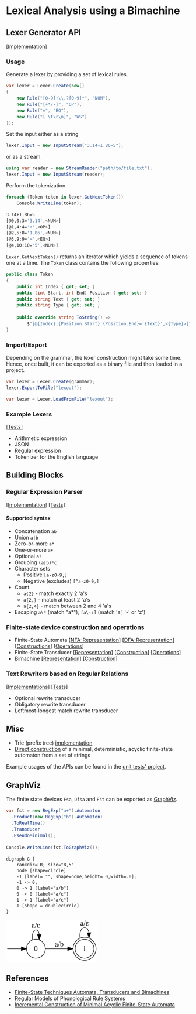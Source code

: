 # Lexical Analysis using a Bimachine

## Lexer Generator API

[\[Implementation\]](https://github.com/deniskyashif/thesis/blob/master/project/src/Lexer/Lexer.cs)

### Usage

Generate a lexer by providing a set of lexical rules.

```cs
var lexer = Lexer.Create(new[]
{
    new Rule("[0-9]+\\.?[0-9]*", "NUM"),
    new Rule("[+*/-]", "OP"),
    new Rule("=", "EQ"),
    new Rule("[ \t\r\n]", "WS")
});
```

Set the input either as a string

```cs
lexer.Input = new InputStream("3.14+1.86=5");
```

or as a stream.

```cs
using var reader = new StreamReader("path/to/file.txt");
lexer.Input = new InputStream(reader);
```

Perform the tokenization.

```cs
foreach (Token token in lexer.GetNextToken())
    Console.WriteLine(token);
```

```sh
3.14+1.86=5
[@0,0:3='3.14',<NUM>]
[@1,4:4='+',<OP>]
[@2,5:8='1.86',<NUM>]
[@3,9:9='=',<EQ>]
[@4,10:10='5',<NUM>]
```

`Lexer.GetNextToken()` returns an iterator which yields a sequence of tokens one at a time. The `Token` class contains the following properties:

```csharp
public class Token
{
    public int Index { get; set; }
    public (int Start, int End) Position { get; set; }
    public string Text { get; set; }
    public string Type { get; set; }

    public override string ToString() =>
        $"[@{Index},{Position.Start}:{Position.End}='{Text}',<{Type}>]";
}
```

### Import/Export

Depending on the grammar, the lexer construction might take some time. Hence, once built, it can be exported as a binary file and then loaded in a project.

```cs
var lexer = Lexer.Create(grammar);
lexer.ExportToFile("lexout");
```

```cs
var lexer = Lexer.LoadFromFile("lexout");
```

### Example Lexers

[\[Tests\]](https://github.com/deniskyashif/thesis/blob/master/project/test/LexerTests.cs)

- Arithmetic expression
- JSON
- Regular expression
- Tokenizer for the English language

## Building Blocks

### Regular Expression Parser

[\[Implementation\]](https://github.com/deniskyashif/thesis/blob/master/project/src/RegExp.cs) [\[Tests\]](https://github.com/deniskyashif/thesis/blob/master/project/test/RegExpTests.cs)

#### Supported syntax

- Concatenation `ab`
- Union `a|b`
- Zero-or-more `a*`
- One-or-more `a+`
- Optional `a?`
- Grouping `(a|b)*c`
- Character sets
  - Positive `[a-z0-9,]`
  - Negative (excludes) `[^a-z0-9,]`
- Count
  - `a{2}` - match exactly 2 'a's
  - `a{2,}` - match at least 2 'a's
  - `a{2,4}` - match between 2 and 4 'a's
- Escaping `a\*` (match "a*"), `[a\-z]` (match 'a', '-' or 'z')

### Finite-state device construction and operations

- Finite-State Automata \[[NFA-Representation](https://github.com/deniskyashif/thesis/blob/master/project/src/Fsa/Fsa.cs)\] \[[DFA-Representation](https://github.com/deniskyashif/thesis/blob/master/project/src/Fsa/Dfsa.cs)\] \[[Constructions](https://github.com/deniskyashif/thesis/blob/master/project/src/Fsa/FsaBuilder.cs)\] \[[Operations](https://github.com/deniskyashif/thesis/blob/master/project/src/Fsa/FsaOperations.cs)\]
- Finite-State Transducer \[[Representation](https://github.com/deniskyashif/thesis/blob/master/project/src/Fst/Fst.cs)\] \[[Construction](https://github.com/deniskyashif/thesis/blob/master/project/src/Fst/FstBuilder.cs)\] \[[Operations](https://github.com/deniskyashif/thesis/blob/master/project/src/Fst/FstOperations.cs)\]
- Bimachine \[[Representation](https://github.com/deniskyashif/thesis/blob/master/project/src/Bimachine/Bimachine.cs)\] \[[Construction](https://github.com/deniskyashif/thesis/blob/598a69f5b1dccffd63f1935e6f14661c81d66ecb/project/src/Fst/FstOperations.cs#L351)\]

### Text Rewriters based on Regular Relations

[\[Implementations\]](https://github.com/deniskyashif/thesis/blob/master/project/src/Rewriters.cs) [\[Tests\]](https://github.com/deniskyashif/thesis/blob/master/project/test/RewriterTests.cs)

- Optional rewrite transducer
- Obligatory rewrite transducer
- Leftmost-longest match rewrite transducer

## Misc

- Trie (prefix tree) [implementation](https://github.com/deniskyashif/thesis/blob/master/project/src/Trie.cs)
- [Direct construction](https://github.com/deniskyashif/thesis/blob/master/project/src/MinDfaAlgorithm.cs) of a minimal, deterministic, acyclic finite-state automaton from a set of strings

Example usages of the APIs can be found in the [unit tests' project](https://github.com/deniskyashif/thesis/tree/master/project/test).

## GraphViz

The finite state devices `Fsa`, `Dfsa` and `Fst` can be exported as [GraphViz](https://www.graphviz.org/).

```cs
var fst = new RegExp("a+").Automaton
  .Product(new RegExp("b").Automaton)
  .ToRealTime()
  .Transducer
  .PseudoMinimal();

Console.WriteLine(fst.ToGraphViz());
```

```graphviz
digraph G {
    rankdir=LR; size="8,5"
    node [shape=circle]
    -1 [label= "", shape=none,height=.0,width=.0];
    -1 -> 0;
    0 -> 1 [label="a/b"]
    0 -> 0 [label="a/ε"]
    1 -> 1 [label="a/ε"]
    1 [shape = doublecircle]
}
```

<img src="fst.png" width="250" />

## References

- [Finite-State Techniques Automata, Transducers and Bimachines](https://www.cambridge.org/core/books/finitestate-techniques/E21E748468F0310DA12A2CFAEB989185)
- [Regular Models of Phonological Rule
Systems](https://web.stanford.edu/~mjkay/Kaplan%26Kay.pdf)
- [Incremental Construction of Minimal
Acyclic Finite-State Automata](https://www.aclweb.org/anthology/J00-1002.pdf)